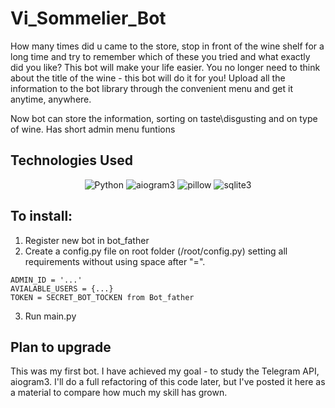 # Vi_Sommelier_Bot

How many times did u came to the store, stop in front of the wine shelf for a long time and try to remember which of these you tried and what exactly did you like?
This bot will make your life easier. You no longer need to think about the title of the wine - this bot will do it for you!
Upload all the information to the bot library through the convenient menu and get it anytime, anywhere.

Now bot can store the information, sorting on taste\disgusting and on type of wine. Has short admin menu funtions

## Technologies Used
<p align='center'>
<img src="https://img.shields.io/badge/Python-%233776AB?style=for-the-badge&logo=python&logoColor=white&labelColor=%233776AB&color=%23070707" alt="Python">
<img src="https://img.shields.io/badge/aiogram-black?style=for-the-badge&label=3.0&labelColor=%2342AAFF" alt="aiogram3">
<img src="https://img.shields.io/badge/to_work_with_img-black?style=for-the-badge&label=Pillow&labelColor=%23311C87" alt="pillow">
<img src="https://img.shields.io/badge/Sqlite3-black?style=for-the-badge&logo=sqlite&labelColor=%23003B57" alt="sqlite3">
</p>

## To install:
1. Register new bot in bot_father
2. Create a config.py file on root folder (/root/config.py) setting all requirements without using space after "=".
```
ADMIN_ID = '...'
AVIALABLE_USERS = {...}
TOKEN = SECRET_BOT_TOCKEN from Bot_father
```
3. Run main.py

## Plan to upgrade
This was my first bot. I have achieved my goal - to study the Telegram API, aiogram3. I'll do a full refactoring of this code later, but I've posted it here as a material to compare how much my skill has grown.


